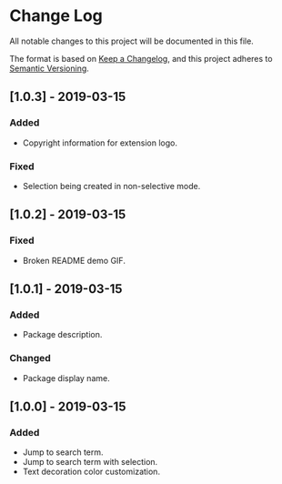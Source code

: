 # Change Log

All notable changes to this project will be documented in this file.

The format is based on [Keep a Changelog](https://keepachangelog.com/en/1.0.0/),
and this project adheres to [Semantic Versioning](https://semver.org/spec/v2.0.0.html).

## [1.0.3] - 2019-03-15
### Added
* Copyright information for extension logo.

### Fixed
* Selection being created in non-selective mode.

## [1.0.2] - 2019-03-15
### Fixed
* Broken README demo GIF.

## [1.0.1] - 2019-03-15
### Added
* Package description.

### Changed
* Package display name.

## [1.0.0] - 2019-03-15
### Added
* Jump to search term.
* Jump to search term with selection.
* Text decoration color customization.